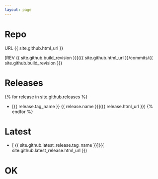 ```yaml
---
layout: page
---
```


# Repo

 URL {{ site.github.html_url }}

 [REV {{ site.github.build_revision }}]({{ site.github.html_url }}/commits/{{ site.github.build_revision }})

# Releases

{% for release in site.github.releases %}
  * [{{ release.tag_name }} {{ release.name }}]({{ release.html_url }})
{% endfor %}

# Latest

 * [ {{ site.github.latest_release.tag_name }}]({{ site.github.latest_release.html_url }}) 

# OK
